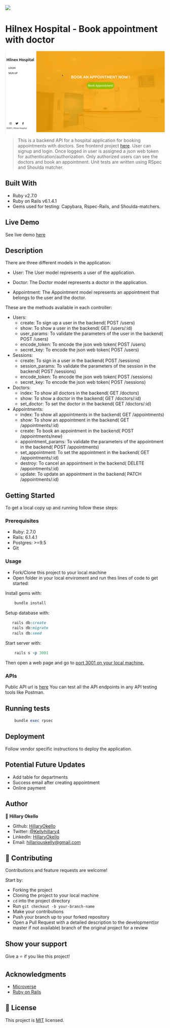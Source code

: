 ![](https://img.shields.io/badge/Microverse-blueviolet)

# Hilnex Hospital - Book appointment with doctor

![Top Page Screenshot](./Screenshot.png)

> This is a backend API for a hospital application for booking appointments with doctors. See frontend project [here](https://github.com/HillaryOkello/see-a-doctor-frontend). User can signup and login. Once logged in user is assigned a json web token for authentication/authorization. Only authorized users can see the doctors and book an appointment. Unit tests are written using RSpec and Shoulda matcher.


## Built With

- Ruby v2.7.0
- Ruby on Rails v6.1.4.1
- Gems used for testing: Capybara, Rspec-Rails, and Shoulda-matchers.

## Live Demo
See live demo [here]()

## Description

There are three different models in the application:

- User: The User model represents a user of the application.

- Doctor: The Doctor model represents a doctor in the application.

- Appointment: The Appointment model represents an appointment that belongs to the user and the doctor.

These are the methods available in each controller:
- Users:
    * create: To sign up a user in the backend( POST /users)
    * show: To show a user in the backend( GET /users/:id)
    * user_params: To validate the parameters of the user in the backend( POST /users)
    * encode_token: To encode the json web token( POST /users)
    * secret_key: To encode the json web token( POST /users)
- Sessions:
    * create: To sign in a user in the backend( POST /sessions)
    * session_params: To validate the parameters of the session in the backend( POST /sessions)
    * encode_token: To encode the json web token( POST /sessions)
    * secret_key: To encode the json web token( POST /sessions)
- Doctors:
    * index: To show all doctors in the backend( GET /doctors)
    * show: To show a doctor in the backend( GET /doctors/:id)
    * set_doctor: To set the doctor in the backend( GET /doctors/:id)
- Appointments:
    * index: To show all appointments in the backend( GET /appointments)
    * show: To show an appointment in the backend( GET /appointments/:id)
    * create: To book an appointment in the backend( POST /appointments/new)
    * appointment_params: To validate the parameters of the appointment in the backend( POST /appointments)
    * set_appointment: To set the appointment in the backend( GET /appointments/:id)
    * destroy: To cancel an appointment in the backend( DELETE /appointments/:id)
    * update: To update an appointment in the backend( PATCH /appointments/:id)

## Getting Started

To get a local copy up and running follow these steps:

### Prerequisites

- Ruby: 2.7.0
- Rails: 6.1.4.1
- Postgres: >=9.5
- Git

### Usage

- Fork/Clone this project to your local machine
- Open folder in your local enviroment and run thes lines of code to get started:

Install gems with:

```Ruby
    bundle install
```

Setup database with:

```Ruby
   rails db:create
   rails db:migrate
   rails db:seed
```

Start server with:

```Ruby
    rails s -p 3001
```

Then open a web page and go to [port 3001 on your local machine.](http://localhost:3001)

### APIs

Public API url is [here](https://see-a-doctor-backend.herokuapp.com/)
You can test all the API endpoints in any API testing tools like Postman.

## Running tests

```Ruby
    bundle exec rpsec
```

## Deployment

Follow vendor specific instructions to deploy the application.

## Potential Future Updates
- Add table for departments
- Success email after creating appointment
- Online payment

## Author

👤 **Hillary Okello**

- Github: [HillaryOkello](https://github.com/HillaryOkello)
- Twitter: [@Kellyhillary4](https://twitter.com/kellyhillary4)
- LinkedIn: [HillaryOkello](https://www.linkedin.com/in/hillary-okello/)
- Email: [hillariouskelly@gmail.com](mailto:hillariouskelly@gmail.com)

## 🤝 Contributing

Contributions and feature requests are welcome!

Start by:

- Forking the project
- Cloning the project to your local machine
- `cd` into the project directory
- Run `git checkout -b your-branch-name`
- Make your contributions
- Push your branch up to your forked repository
- Open a Pull Request with a detailed description to the development(or master if not available) branch of the original project for a review

## Show your support

Give a ⭐️ if you like this project!

## Acknowledgments

- [Microverse](https://www.microverse.org)
- [Ruby on Rails](https://rubyonrails.org/)

## 📝 License

This project is [MIT](https://opensource.org/licenses/MIT) licensed.
